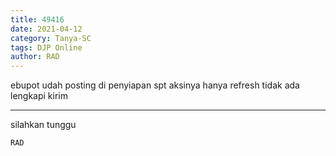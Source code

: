 ```yaml
---
title: 49416
date: 2021-04-12
category: Tanya-SC
tags: DJP Online
author: RAD
---
```


ebupot udah posting di penyiapan spt aksinya hanya refresh tidak ada lengkapi kirim

---

silahkan tunggu

`RAD`
